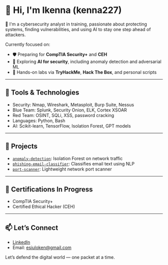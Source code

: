 # 👋 Hi, I'm Ikenna (kenna227)

🔐 I'm a cybersecurity analyst in training, passionate about protecting systems, finding vulnerabilities, and using AI to stay one step ahead of attackers.

Currently focused on:
- 🛡 Preparing for **CompTIA Security+** and **CEH**
- 🧠 Exploring **AI for security**, including anomaly detection and adversarial ML
- 🧪 Hands-on labs via **TryHackMe**, **Hack The Box**, and personal scripts

---

## 🔧 Tools & Technologies
- Security: Nmap, Wireshark, Metasploit, Burp Suite, Nessus
- Blue Team: Splunk, Security Onion, ELK, Cortex XSOAR
- Red Team: OSINT, SQLi, XSS, password cracking
- Languages: Python, Bash
- AI: Scikit-learn, TensorFlow, Isolation Forest, GPT models

---

## 🧰 Projects
- [`anomaly-detection`](https://github.com/kenna227/anomaly-detection): Isolation Forest on network traffic
- [`phishing-email-classifier`](https://github.com/kenna227/phishing-email-classifier): Classifies email text using NLP
- [`port-scanner`](https://github.com/kenna227/port-scanner): Lightweight network port scanner

---

## 🎯 Certifications In Progress
- CompTIA Security+
- Certified Ethical Hacker (CEH)

---

## 📫 Let’s Connect
- [LinkedIn](www.linkedin.com/in/ikenna-ihesiulo-8385b6245) 
- Email: esiuloken@gmail.com 

Let’s defend the digital world — one packet at a time.
